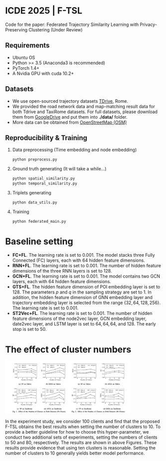 # ICDE 2025 \| F-TSL

Code for the paper: Federated Trajectory Similarity Learning with Privacy-Preserving Clustering (Under Review)


## Requirements

- Ubuntu OS
- Python >= 3.5 (Anaconda3 is recommended)
- PyTorch 1.4+
- A Nvidia GPU with cuda 10.2+

## Datasets

* We use open-sourced trajectory datasets [TDrive](https://www.microsoft.com/en-us/research/publication/t-drive-trajectory-data-sample/), Rome.
* We provided the road network data and map-matching result data for both Tdrive and TaxiRome datasets. For full datasets, please download them from [GoogleDrive](https://drive.google.com/drive/folders/1LV4aWEgmGZ0gf5H7IvskVnHiUTEdoe1O?usp=drive_link) and put them into **./data/** folder.
* More data can be obtained from [OpenStreetMap (OSM)](https://www.openstreetmap.org/)
## Reproducibility & Training

1. Data preprocessing (Time embedding and node embedding)

   ```shell
   python preprocess.py
   ```

2. Ground truth generating (It will take a while...)

   ```shell
   python spatial_similarity.py
   python temporal_similarity.py
   ```

3. Triplets generating

   ```shell
   python data_utils.py
   ```

4. Training

   ```shell
   python federated_main.py 
   ```

# Baseline setting
- **FC+FL**. The learning rate is set to $0.001$. The model stacks three Fully Connected (FC) layers, each with 64 hidden feature dimensions.
- **RNN+FL**. The learning rate is set to $0.001$. The number of hidden feature dimensions of the three RNN layers is set to 128.
- **GCN+FL**. The learning rate is set to $0.001$. The model contains two GCN layers, each with 64 hidden feature dimensions.
- **GTS+FL**. The hidden feature dimension of POI embedding layer is set to $128$. The parameters $p$ and $q$ in the sampling strategy are set to $1$. In addition, the hidden feature dimension of GNN embedding layer and trajectory embedding layer is selected from the range $\{32, 64, 128, 256\}$. The learning rate is set to $0.001$.
- **ST2Vec+FL**. The learning rate is set to $0.001$. The number of hidden feature dimensions of the node2vec layer, GCN embedding layer, date2vec layer, and LSTM layer is set to $64, 64, 64,$ and $128$. The early stop is set to $50$.
# The effect of cluster numbers
<img src="img/number_of_clients.png" width="80%" height="auto">

In the experiment study, we consider 100 clients and find that the proposed F-TSL obtains the best results when setting the number of clusters to 10. 
To provide a better guideline for how to choose this hyper-parameter, we conduct two additional sets of experiments, setting the numbers of clients to 50 and 80, 
respectively. The results are shown in above Figures. These results provide evidence that using ten clusters is reasonable. 
Setting the number of clusters to 10 generally yields better model performance.
